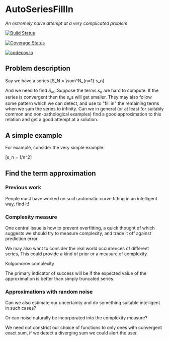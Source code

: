 # AutoSeriesFillIn

*An extremely naive attempt at a very complicated problem*

[![Build Status](https://travis-ci.org/jondea/AutoSeriesFillIn.jl.svg?branch=master)](https://travis-ci.org/jondea/AutoSeriesFillIn.jl)

[![Coverage Status](https://coveralls.io/repos/jondea/AutoSeriesFillIn.jl/badge.svg?branch=master&service=github)](https://coveralls.io/github/jondea/AutoSeriesFillIn.jl?branch=master)

[![codecov.io](http://codecov.io/github/jondea/AutoSeriesFillIn.jl/coverage.svg?branch=master)](http://codecov.io/github/jondea/AutoSeriesFillIn.jl?branch=master)

## Problem description
Say we have a series
\[S_N = \sum^N_{n=1} s_n\]

And we need to find $S_\infty$.
Suppose the terms $s_n$ are hard to compute.
If the series is convergent then the $s_n$s will get smaller.
They may also follow some pattern which we can detect, and use to "fill in" the
remaining terms when we sum the series to infinity.
Can we in general (or at least for suitably common and non-pathological examples) find a good approximation to this relation and get a good attempt at a solution.


## A simple example
For example, consider the very simple example:

\[s_n = 1/n^2\]

## Find the term approximation

### Previous work
People must have worked on such automatic curve fitting in an intelligent way, find it!

### Complexity measure
One central issue is how to prevent overfitting, a quick thought of which
suggests we should try to measure complexity, and trade it off against prediction error.

We may also want to consider the real world occurrences of different series, This could provide a kind of prior or a measure of complexity.

Kolgomorov complexity

The primary indicator of success will be if the expected value of the approximation is better than simply truncated series.

### Approximations with random noise
Can we also estimate our uncertainty and do something suitable intelligent in such cases?

Or can noise naturally be incorporated into the complexity measure?

We need not constrict our choice of functions to only ones with convergent exact sum, if we detect a diverging sum we could alert the user.




